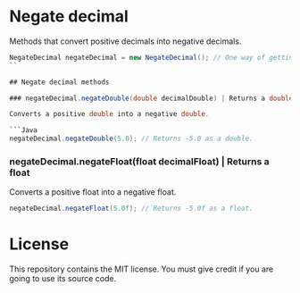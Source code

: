 # Negate decimal

Methods that convert positive decimals into negative decimals.

```Java
NegateDecimal negateDecimal = new NegateDecimal(); // One way of getting the negateDecimal class.
``

## Negate decimal methods

### negateDecimal.negateDouble(double decimalDouble) | Returns a double

Converts a positive double into a negative double.

```Java
negateDecimal.negateDouble(5.0); // Returns -5.0 as a double.
```

### negateDecimal.negateFloat(float decimalFloat) | Returns a float

Converts a positive float into a negative float.

```Java
negateDecimal.negateFloat(5.0f); // Returns -5.0f as a float.
```

# License

This repository contains the MIT license. You must give credit if you are going to use its source code.
